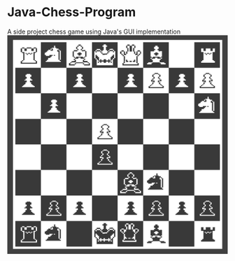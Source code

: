 # Java-Chess-Program
A side project chess game using Java's GUI implementation
![Game Image](Game_Image.png)

